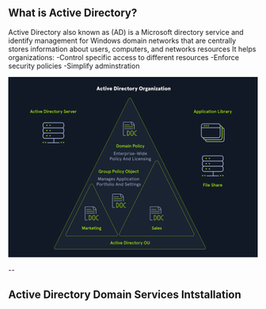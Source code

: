 ## What is Active Directory?

Active Directory also known as (AD) is a Microsoft directory service and identify management 
for Windows domain networks that are centrally stores information about users, computers, and 
networks resources
It helps organizations:
-Control specific access to different resources
-Enforce security policies
-Simplify adminstration

![Screenshoot](images/ActiveDirectory.png)

--
## Active Directory Domain Services Intstallation

